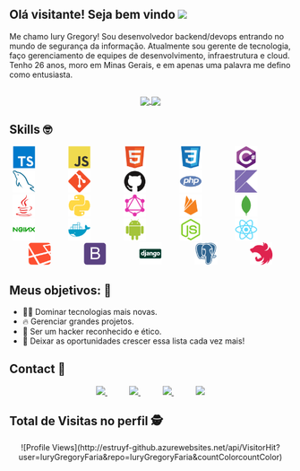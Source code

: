 ## Olá visitante! Seja bem vindo <img src="https://raw.githubusercontent.com/iampavangandhi/iampavangandhi/master/gifs/Hi.gif" width="30px"></h2>

Me chamo Iury Gregory! Sou desenvolvedor backend/devops entrando no mundo de segurança da informação. Atualmente sou gerente de tecnologia, faço gerenciamento de equipes de desenvolvimento, infraestrutura e cloud. Tenho 26 anos, moro em Minas Gerais, e em apenas uma palavra me defino como entusiasta.

##
<p align="center">
  <a href="https://github.com/anuraghazra/github-readme-stats">
    <img
      align="center"
      src="https://github-readme-stats.vercel.app/api/top-langs/?username=IuryGregoryFaria&layout=compact&theme=dracula"
    />
  </a>
  <a href="https://github.com/anuraghazra/github-readme-stats">
    <img
      align="center"
      height="165"
      src="https://github-readme-stats.vercel.app/api?username=IuryGregoryFaria&count_private=true&show_icons=true&custom_title=Github%20Status&hide=issues&theme=dracula"
    />
  </a>
</p>


## Skills :nerd_face:
<p align="center">
    <img height="40" src="https://raw.githubusercontent.com/devicons/devicon/master/icons/typescript/typescript-plain.svg">
    &nbsp;&nbsp;&nbsp;&nbsp;&nbsp;&nbsp;&nbsp;&nbsp;&nbsp;&nbsp;&nbsp;&nbsp;&nbsp;
    <img height="40" src="https://raw.githubusercontent.com/devicons/devicon/master/icons/javascript/javascript-original.svg">
    &nbsp;&nbsp;&nbsp;&nbsp;&nbsp;&nbsp;&nbsp;&nbsp;&nbsp;&nbsp;&nbsp;&nbsp;&nbsp;
    <img height="40" src="https://raw.githubusercontent.com/devicons/devicon/master/icons/html5/html5-original.svg">
    &nbsp;&nbsp;&nbsp;&nbsp;&nbsp;&nbsp;&nbsp;&nbsp;&nbsp;&nbsp;&nbsp;&nbsp;&nbsp;
    <img height="40" src="https://raw.githubusercontent.com/devicons/devicon/master/icons/css3/css3-original.svg">
    &nbsp;&nbsp;&nbsp;&nbsp;&nbsp;&nbsp;&nbsp;&nbsp;&nbsp;&nbsp;&nbsp;&nbsp;&nbsp;
    <img height="40" src="https://raw.githubusercontent.com/devicons/devicon/master/icons/csharp/csharp-original.svg">
    &nbsp;&nbsp;&nbsp;&nbsp;&nbsp;&nbsp;&nbsp;&nbsp;&nbsp;&nbsp;&nbsp;&nbsp;&nbsp;
    <img height="40" src="https://raw.githubusercontent.com/devicons/devicon/master/icons/mysql/mysql-original.svg">
     &nbsp;&nbsp;&nbsp;&nbsp;&nbsp;&nbsp;&nbsp;&nbsp;&nbsp;&nbsp;&nbsp;&nbsp;&nbsp;
    <img height="40" src="https://raw.githubusercontent.com/devicons/devicon/master/icons/git/git-original.svg">
    &nbsp;&nbsp;&nbsp;&nbsp;&nbsp;&nbsp;&nbsp;&nbsp;&nbsp;&nbsp;&nbsp;&nbsp;&nbsp;
    <img height="40" src="https://raw.githubusercontent.com/devicons/devicon/master/icons/github/github-original.svg">
    &nbsp;&nbsp;&nbsp;&nbsp;&nbsp;&nbsp;&nbsp;&nbsp;&nbsp;&nbsp;&nbsp;&nbsp;&nbsp;
    <img height="40" src="https://raw.githubusercontent.com/devicons/devicon/master/icons/php/php-plain.svg">
    &nbsp;&nbsp;&nbsp;&nbsp;&nbsp;&nbsp;&nbsp;&nbsp;&nbsp;&nbsp;&nbsp;&nbsp;&nbsp;
    <img height="40" src="https://raw.githubusercontent.com/devicons/devicon/master/icons/kotlin/kotlin-plain.svg">
    &nbsp;&nbsp;&nbsp;&nbsp;&nbsp;&nbsp;&nbsp;&nbsp;&nbsp;&nbsp;&nbsp;&nbsp;&nbsp;
    <img height="40" src="https://raw.githubusercontent.com/devicons/devicon/master/icons/java/java-plain.svg">
    &nbsp;&nbsp;&nbsp;&nbsp;&nbsp;&nbsp;&nbsp;&nbsp;&nbsp;&nbsp;&nbsp;&nbsp;&nbsp;
    <img height="40" src="https://raw.githubusercontent.com/devicons/devicon/master/icons/python/python-plain.svg">
    &nbsp;&nbsp;&nbsp;&nbsp;&nbsp;&nbsp;&nbsp;&nbsp;&nbsp;&nbsp;&nbsp;&nbsp;&nbsp;
    <img height="40" src="https://raw.githubusercontent.com/devicons/devicon/master/icons/graphql/graphql-plain.svg">
    &nbsp;&nbsp;&nbsp;&nbsp;&nbsp;&nbsp;&nbsp;&nbsp;&nbsp;&nbsp;&nbsp;&nbsp;&nbsp;
    <img height="40" src="https://raw.githubusercontent.com/devicons/devicon/master/icons/firebase/firebase-plain.svg">
    &nbsp;&nbsp;&nbsp;&nbsp;&nbsp;&nbsp;&nbsp;&nbsp;&nbsp;&nbsp;&nbsp;&nbsp;&nbsp;
    <img height="40" src="https://raw.githubusercontent.com/devicons/devicon/master/icons/mongodb/mongodb-plain.svg">
    &nbsp;&nbsp;&nbsp;&nbsp;&nbsp;&nbsp;&nbsp;&nbsp;&nbsp;&nbsp;&nbsp;&nbsp;&nbsp;
    <img height="40" src="https://raw.githubusercontent.com/devicons/devicon/master/icons/nginx/nginx-original.svg">
    &nbsp;&nbsp;&nbsp;&nbsp;&nbsp;&nbsp;&nbsp;&nbsp;&nbsp;&nbsp;&nbsp;&nbsp;&nbsp;
    <img height="40" src="https://raw.githubusercontent.com/devicons/devicon/master/icons/docker/docker-plain.svg">
    &nbsp;&nbsp;&nbsp;&nbsp;&nbsp;&nbsp;&nbsp;&nbsp;&nbsp;&nbsp;&nbsp;&nbsp;&nbsp;
    <img height="40" src="https://raw.githubusercontent.com/devicons/devicon/master/icons/android/android-plain.svg">
    &nbsp;&nbsp;&nbsp;&nbsp;&nbsp;&nbsp;&nbsp;&nbsp;&nbsp;&nbsp;&nbsp;&nbsp;&nbsp;
    <img height="40" src="https://raw.githubusercontent.com/devicons/devicon/master/icons/nodejs/nodejs-plain.svg">
    &nbsp;&nbsp;&nbsp;&nbsp;&nbsp;&nbsp;&nbsp;&nbsp;&nbsp;&nbsp;&nbsp;&nbsp;&nbsp;
    <img height="40" src="https://raw.githubusercontent.com/devicons/devicon/master/icons/react/react-original.svg">
    &nbsp;&nbsp;&nbsp;&nbsp;&nbsp;&nbsp;&nbsp;&nbsp;&nbsp;&nbsp;&nbsp;&nbsp;&nbsp;
    <img height="40" src="https://raw.githubusercontent.com/devicons/devicon/master/icons/laravel/laravel-plain.svg">
    &nbsp;&nbsp;&nbsp;&nbsp;&nbsp;&nbsp;&nbsp;&nbsp;&nbsp;&nbsp;&nbsp;&nbsp;&nbsp;
    <img height="40" src="https://raw.githubusercontent.com/devicons/devicon/master/icons/bootstrap/bootstrap-plain.svg">
    &nbsp;&nbsp;&nbsp;&nbsp;&nbsp;&nbsp;&nbsp;&nbsp;&nbsp;&nbsp;&nbsp;&nbsp;&nbsp;
    <img height="40" src="https://raw.githubusercontent.com/devicons/devicon/master/icons/django/django-plain.svg">
    &nbsp;&nbsp;&nbsp;&nbsp;&nbsp;&nbsp;&nbsp;&nbsp;&nbsp;&nbsp;&nbsp;&nbsp;&nbsp;
    <img height="40" src="https://raw.githubusercontent.com/devicons/devicon/master/icons/postgresql/postgresql-plain.svg">
    &nbsp;&nbsp;&nbsp;&nbsp;&nbsp;&nbsp;&nbsp;&nbsp;&nbsp;&nbsp;&nbsp;&nbsp;&nbsp;
    <img height="40" src="https://raw.githubusercontent.com/devicons/devicon/master/icons/nestjs/nestjs-plain.svg">
   
</p>

## Meus objetivos: 💾
* 👨‍💻 Dominar tecnologias mais novas.
* 🔥 Gerenciar grandes projetos.
* 💙 Ser um hacker reconhecido e ético.
* 🏃 Deixar as oportunidades crescer essa lista cada vez mais!

## Contact :iphone:

<p align="center">
    <a href="https://www.facebook.com/iGregory.F.A/">
        <img  src="https://img.shields.io/badge/facebook-3696d1?&style=for-the-badge&logo=facebook&logoColor=white&link=https://www.facebook.com/iGregory.F.A/">
    </a>
    &nbsp;&nbsp;&nbsp;&nbsp;&nbsp;&nbsp;&nbsp;&nbsp;&nbsp;
    <a href="mailto:iurygregory@hotmail.com">
        <img src="https://img.shields.io/badge/hotmail-3696d1?&style=for-the-badge&logo=microsoft&logoColor=white&link=mailto:iurygregory@hotmail.com">
    </a>
    &nbsp;&nbsp;&nbsp;&nbsp;&nbsp;&nbsp;&nbsp;&nbsp;&nbsp;
    <a href="https://www.linkedin.com/in/iury-gregory-6924b4168/">
        <img src="https://img.shields.io/badge/linkedin-%230077B5.svg?&style=for-the-badge&logo=linkedin&logoColor=white&link=mailto:https://www.linkedin.com/in/iury-gregory-6924b4168/">
    </a>
    &nbsp;&nbsp;&nbsp;&nbsp;&nbsp;&nbsp;&nbsp;&nbsp;&nbsp;
    <a href="https://www.instagram.com/iury.gregory/">
        <img src="https://img.shields.io/badge/instagram-db2424?&style=for-the-badge&logo=instagram&logoColor=white&link=https://www.instagram.com/iury.gregory/">
    </a>
</p>

<p align="center"> 

 ## Total de Visitas no perfil :detective: <br>
 <p align="center"> 
   ![Profile Views](http://estruyf-github.azurewebsites.net/api/VisitorHit?user=IuryGregoryFaria&repo=IuryGregoryFaria&countColorcountColor)
 </p>

</p>
